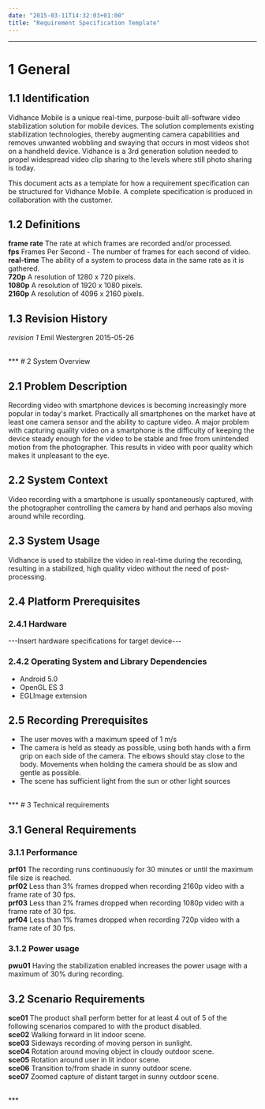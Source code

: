 ```yaml
---
date: "2015-03-11T14:32:03+01:00"
title: "Requirement Specification Template"
---
```

***
# 1 General
## 1.1 Identification
Vidhance Mobile is a unique real-time, purpose-built all-software video stabilization solution for mobile devices. The solution complements existing stabilization technologies, thereby augmenting camera capabilities and removes unwanted wobbling and swaying that occurs in most videos shot on a handheld device. Vidhance is a 3rd generation solution needed to propel widespread video clip sharing to the levels where still photo sharing is today.

This document acts as a template for how a requirement specification can be structured for Vidhance Mobile. A complete specification is produced in collaboration with the customer.
## 1.2 Definitions
**frame rate** The rate at which frames are recorded and/or processed. <br>
**fps** Frames Per Second - The number of frames for each second of video. <br>
**real-time** The ability of a system to process data in the same rate as it is gathered. <br>
**720p** A resolution of 1280 x 720 pixels. <br>
**1080p** A resolution of 1920 x 1080 pixels. <br>
**2160p** A resolution of 4096 x 2160 pixels. <br>
## 1.3 Revision History
*revision 1* Emil Westergren 2015-05-26

<br>
***
# 2 System Overview

## 2.1 Problem Description
Recording video with smartphone devices is becoming increasingly more popular in today's market. Practically all smartphones on the market have at least one camera sensor and the ability to capture video. A major problem with capturing quality video on a smartphone is the difficulty of keeping the device steady enough for the video to be stable and free from unintended motion from the photographer. This results in video with poor quality which makes it unpleasant to the eye.
## 2.2 System Context
Video recording with a smartphone is usually spontaneously captured, with the photographer controlling the camera by hand and perhaps also moving around while recording.
## 2.3 System Usage
Vidhance is used to stabilize the video in real-time during the recording, resulting in a stabilized, high quality video without the need of post-processing.
## 2.4 Platform Prerequisites

### 2.4.1 Hardware
---Insert hardware specifications for target device---

### 2.4.2 Operating System and Library Dependencies
+ Android 5.0
+ OpenGL ES 3
+ EGLImage extension

## 2.5 Recording Prerequisites
+ The user moves with a maximum speed of 1 m/s
+ The camera is held as steady as possible, using both hands with a firm grip on each side of the camera. The elbows should stay close to the body. Movements when holding the camera should be as slow and gentle as possible.
+ The scene has sufficient light from the sun or other light sources

<br>
***
# 3 Technical requirements

## 3.1 General Requirements

### 3.1.1 Performance
**prf01** The recording runs continuously for 30 minutes or until the maximum file size is reached. <br>
**prf02** Less than 3% frames dropped when recording 2160p video with a frame rate of 30 fps. <br>
**prf03** Less than 2% frames dropped when recording 1080p video with a frame rate of 30 fps. <br>
**prf04** Less than 1% frames dropped when recording 720p video with a frame rate of 30 fps. <br>

### 3.1.2 Power usage
**pwu01** Having the stabilization enabled increases the power usage with a maximum of 30% during recording.

## 3.2 Scenario Requirements
**sce01** The product shall perform better for at least 4 out of 5 of the following scenarios compared to with the product disabled. <br>
**sce02** Walking forward in lit indoor scene. <br>
**sce03** Sideways recording of moving person in sunlight. <br>
**sce04** Rotation around moving object in cloudy outdoor scene. <br>
**sce05** Rotation around user in lit indoor scene. <br>
**sce06** Transition to/from shade in sunny outdoor scene. <br>
**sce07** Zoomed capture of distant target in sunny outdoor scene. <br>

<!-- **sce02** The product shall perform equal or better for at least 80% of the following scenarios compared to the solutions on Apple iPhone 6 and Sony Xperia Z3.
### 3.2.1 Light Conditions
**lit01** A lit indoor scene. <br>
**lit02** A sunny outdoor scene. <br>
**lit03** A cloudy outdoor scene. <br>
**lit04** Transitions between shade and sunlight. <br>

### 3.2.2 User Movement
**umv01** *Stationary* - The user remains stationary during the recording. <br>
**umv02** *Moving forward/backward* - The user walks forward/backward at a maximum speed of 1 m/s. <br>
**umv03** *Moving sideways* - As in **umv02** but instead recording to the right or left side. <br>
**umv04** *Rotation around object* - The user rotates around the object in focus. <br>
**umv05** *Rotation around user* - The user rotates around himself/herself. <br>

### 3.2.3 Scene Movement
**omv01** *Static* - No moving objects in the scene. <br>
**omv02** *Dynamic* - A maximum of five moving objects in the scene. <br> -->




<br>
***
